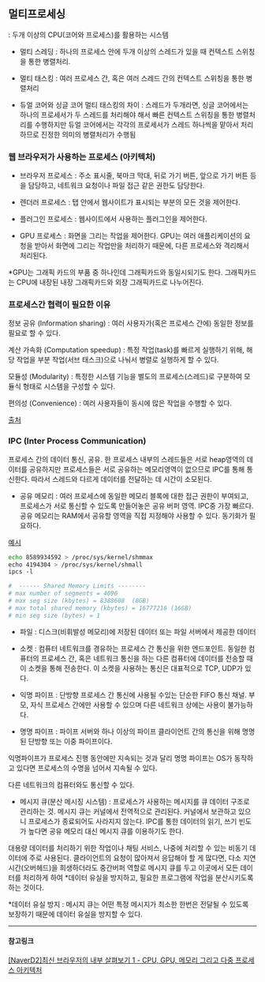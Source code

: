## 멀티프로세싱

: 두개 이상의 CPU(코어와 프로세스)를 활용하는 시스템

- 멀티 스레딩 : 하나의 프로세스 안에 두개 이상의 스레드가 있을 때 컨텍스트 스위칭을 통한 병렬처리.

- 멀티 태스킹 : 여러 프로세스 간, 혹은 여러 스레드 간의 컨텍스트 스위칭을 통한 병렬처리

* 듀얼 코어와 싱글 코어 멀티 태스킹의 차이 :
  스레드가 두개라면, 싱글 코어에서는 하나의 프로세서가 두 스레드를 처리해야 해서 빠른 컨텍스트 스위칭을 통한 병렬처리를 수행하지만 듀얼 코어에서는 각각의 프로세서가 스레드 하나씩을 맡아서 처리하므로 진정한 의미의 병렬처리가 수행됨

### 웹 브라우저가 사용하는 프로세스 (아키텍처)

- 브라우저 프로세스 : 주소 표시줄, 북마크 막대, 뒤로 가기 버튼, 앞으로 가기 버튼 등을 담당하고, 네트워크 요청이나 파일 접근 같은 권한도 담당한다.

- 렌더러 프로세스 : 탭 안에서 웹사이트가 표시되는 부분의 모든 것을 제어한다.

- 플러그인 프로세스 : 웹사이트에서 사용하는 플러그인을 제어한다.

- GPU 프로세스 : 화면을 그리는 작업을 제어한다. GPU는 여러 애플리케이션의 요청을 받아서 화면에 그리는 작업만을 처리하기 때문에, 다른 프로세스와 격리해서 처리된다.

\*GPU는 그래픽 카드의 부품 중 하나인데 그래픽카드와 동일시되기도 한다. 그래픽카드는 CPU에 내장된 내장 그래픽카드와 외장 그래픽카드로 나누어진다.

### 프로세스간 협력이 필요한 이유

정보 공유 (Information sharing) : 여러 사용자가(혹은 프로세스 간에) 동일한 정보를 필요로 할 수 있다.

계산 가속화 (Computation speedup) : 특정 작업(task)를 빠르게 실행하기 위해, 해당 작업을 부분 작업(서브 태스크)으로 나눠서 병렬로 실행하게 할 수 있다.

모듈성 (Modularity) : 특정한 시스템 기능을 별도의 프로세스(스레드)로 구분하여 모듈식 형태로 시스템을 구성할 수 있다.

편의성 (Convenience) : 여러 사용자들이 동시에 많은 작업을 수행할 수 있다.

[출처](https://junghyungil.tistory.com/146)

### IPC (Inter Process Communication)

프로세스 간의 데이터 통신, 공유.
한 프로세스 내부의 스레드들은 서로 heap영역의 데이터를 공유하지만 프로세스들은 서로 공유하는 메모리영역이 없으므로 IPC를 통해 통신한다. 따라서 스레드와 다르게 데이터를 전달하는 데 시간이 소모된다.

- 공유 메모리 : 여러 프로세스에 동일한 메모리 블록에 대한 접근 권한이 부여되고, 프로세스가 서로 통신할 수 있도록 만들어놓은 공유 버퍼 영역. IPC중 가장 빠르다. 공유 메모리는 RAM에서 공유할 영역을 직접 지정해야 사용할 수 있다. 동기화가 필요하다.

[예시](https://jjakang2.tistory.com/53)

```bash
echo 8589934592 > /proc/sys/kernel/shmmax
echo 4194304 > /proc/sys/kernel/shmall
ipcs -l

#  ------ Shared Memory Limits --------
# max number of segments = 4096
# max seg size (kbytes) = 8388608  (8GB)
# max total shared memory (kbytes) = 16777216 (16GB)
# min seg size (bytes) = 1
```

- 파일 : 디스크(비휘발성 메모리)에 저장된 데이터 또는 파일 서버에서 제공한 데이터

- 소켓 : 컴퓨터 네트워크를 경유하는 프로세스 간 통신을 위한 엔드포인트. 동일한 컴퓨터의 프로세스 간, 혹은 네트워크 통신을 하는 다른 컴퓨터에 데이터를 전송할 때 이 소켓을 통해 전송한다. 이 소켓을 사용하는 통신은 대표적으로 TCP, UDP가 있다.

- 익명 파이프 : 단방향 프로세스 간 통신에 사용될 수있는 단순한 FIFO 통신 채널. 부모, 자식 프로세스 간에만 사용할 수 있으며 다른 네트워크 상에는 사용이 불가능하다.

- 명명 파이프 : 파이프 서버와 하나 이상의 파이프 클라이언트 간의 통신을 위해 명명된 단방향 또는 이중 파이프이다.

익명파이프가 프로세스 진행 동안에만 지속되는 것과 달리 명명 파이프는 OS가 동작하고 있다면 프로세스의 수명을 넘어서 지속될 수 있다.

다른 네트워크의 컴퓨터와도 통신할 수 있다.

- 메시지 큐(분산 메시징 시스템) : 프로세스가 사용하는 메시지를 큐 데이터 구조로 관리하는 것. 메시지 큐는 커널에서 전역적으로 관리된다. 커널에서 보관하고 있으니 프로세스가 종료되어도 사라지지 않는다. IPC를 통한 데이터의 읽기, 쓰기 빈도가 높다면 공유 메모리 대신 메시지 큐를 이용하기도 한다.

대용량 데이터를 처리하기 위한 작업이나 채팅 서비스, 나중에 처리할 수 있는 비동기 데이터에 주로 사용된다. 클라이언트의 요청이 많아져서 응답해야 할 게 많다면, 다소 지연시간(오버헤드)을 희생하더라도 중간버퍼 역할로 메시지 큐를 두고 이곳에서 모든 데이터를 처리하게 하여 \*데이터 유실을 방지하고, 필요한 프로그램에 작업을 분산시키도록 하는 것이다.

\*데이터 유실 방지 : 메시지 큐는 어떤 특정 메시지가 최소한 한번은 전달될 수 있도록 보장하기 때문에 데이터 유실을 방지할 수 있다.

---

#### 참고링크

[\[NaverD2\]최신 브라우저의 내부 살펴보기 1 - CPU, GPU, 메모리 그리고 다중 프로세스 아키텍처](https://d2.naver.com/helloworld/2922312)
